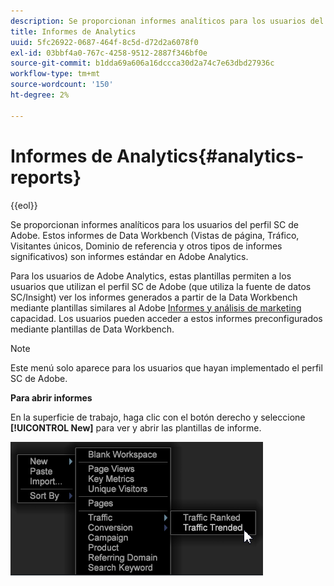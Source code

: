 ```yaml
---
description: Se proporcionan informes analíticos para los usuarios del perfil SC de Adobe. Estos informes de Data Workbench (Vistas de página, Tráfico, Visitantes únicos, Dominio de referencia y otros tipos de informes significativos) son informes estándar en Adobe Analytics.
title: Informes de Analytics
uuid: 5fc26922-0687-464f-8c5d-d72d2a6078f0
exl-id: 03bbf4a0-767c-4258-9512-2887f346bf0e
source-git-commit: b1dda69a606a16dccca30d2a74c7e63dbd27936c
workflow-type: tm+mt
source-wordcount: '150'
ht-degree: 2%

---
```


# Informes de Analytics{#analytics-reports}

{{eol}}

Se proporcionan informes analíticos para los usuarios del perfil SC de Adobe. Estos informes de Data Workbench (Vistas de página, Tráfico, Visitantes únicos, Dominio de referencia y otros tipos de informes significativos) son informes estándar en Adobe Analytics.

Para los usuarios de Adobe Analytics, estas plantillas permiten a los usuarios que utilizan el perfil SC de Adobe (que utiliza la fuente de datos SC/Insight) ver los informes generados a partir de la Data Workbench mediante plantillas similares al Adobe [Informes y análisis de marketing](https://www.adobe.com/solutions/digital-analytics/marketing-reports-analytics.html?promoid=KAUCM) capacidad. Los usuarios pueden acceder a estos informes preconfigurados mediante plantillas de Data Workbench.

>[!NOTE]
>
>Este menú solo aparece para los usuarios que hayan implementado el perfil SC de Adobe.

**Para abrir informes**

En la superficie de trabajo, haga clic con el botón derecho y seleccione **[!UICONTROL New]** para ver y abrir las plantillas de informe.

![](assets/template_reports.png)

